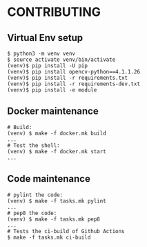 # CONTRIBUTING

## Virtual Env setup

```shell
$ python3 -m venv venv
$ source activate venv/bin/activate
(venv)$ pip install -U pip
(venv)$ pip install opencv-python==4.1.1.26
(venv)$ pip install -r requirements.txt
(venv)$ pip install -r requirements-dev.txt
(venv)$ pip install -e module
```

## Docker maintenance

```shell
# Build:
(venv) $ make -f docker.mk build
...
# Test the shell:
(venv) $ make -f docker.mk start
...
```

## Code maintenance

```shell
# pylint the code:
(venv) $ make -f tasks.mk pylint
...
# pep8 the code:
(venv) $ make -f tasks.mk pep8
...
# Tests the ci-build of Github Actions
$ make -f tasks.mk ci-build
```
